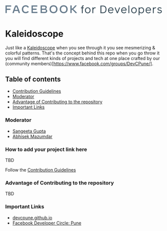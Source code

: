 ![devC Pune logo](images/devcPune_logo.svg)

# Kaleidoscope

Just like a [Kaleidoscope](https://en.wikipedia.org/wiki/Kaleidoscope) when you see through it you see mesmerizing & colorful patterns. That's the concept behind this repo when you go throw it you will find different kinds of projects and tech at one place crafted by our (community members)[https://www.facebook.com/groups/DevCPune/].

## Table of contents

- [Contribution Guidelines](./docs/CONTRIBUTING.md)
- [Moderator](#Moderator)
- [Advantage of Contributing to the repository](#Advantage-of-Contributing-to-the-repository)
- [Important Links](#Important-Links)

### Moderator

- [Sangeeta Gupta](https://github.com/sangeetagupta2068)
- [Abhisek Mazumdar](https://github.com/abhisekmazumdar)

### How to add your project link here

TBD

Follow the [Contribution Guidelines](./docs/CONTRIBUTING.md)

### Advantage of Contributing to the repository

TBD

### Important Links

- [devcpune.github.io](https://devcpune.github.io/)
- [Facebook Developer Circle: Pune](https://www.facebook.com/groups/DevCPune/)
